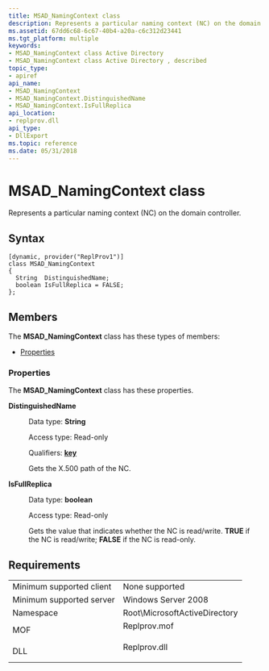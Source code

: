 ```yaml
---
title: MSAD_NamingContext class
description: Represents a particular naming context (NC) on the domain controller.
ms.assetid: 67dd6c68-6c67-40b4-a20a-c6c312d23441
ms.tgt_platform: multiple
keywords:
- MSAD_NamingContext class Active Directory
- MSAD_NamingContext class Active Directory , described
topic_type:
- apiref
api_name:
- MSAD_NamingContext
- MSAD_NamingContext.DistinguishedName
- MSAD_NamingContext.IsFullReplica
api_location:
- replprov.dll
api_type:
- DllExport
ms.topic: reference
ms.date: 05/31/2018
---
```


# MSAD\_NamingContext class

Represents a particular naming context (NC) on the domain controller.

## Syntax

``` syntax
[dynamic, provider("ReplProv1")]
class MSAD_NamingContext
{
  String  DistinguishedName;
  boolean IsFullReplica = FALSE;
};
```

## Members

The **MSAD\_NamingContext** class has these types of members:

-   [Properties](#properties)

### Properties

The **MSAD\_NamingContext** class has these properties.

<dl> <dt>

**DistinguishedName**
</dt> <dd> <dl> <dt>

Data type: **String**
</dt> <dt>

Access type: Read-only
</dt> <dt>

Qualifiers: [**key**](https://docs.microsoft.com/windows/desktop/WmiSdk/key-qualifier)
</dt> </dl>

Gets the X.500 path of the NC.

</dd> <dt>

**IsFullReplica**
</dt> <dd> <dl> <dt>

Data type: **boolean**
</dt> <dt>

Access type: Read-only
</dt> </dl>

Gets the value that indicates whether the NC is read/write. **TRUE** if the NC is read/write; **FALSE** if the NC is read-only.

</dd> </dl>

## Requirements



|                                     |                                                                                         |
|-------------------------------------|-----------------------------------------------------------------------------------------|
| Minimum supported client<br/> | None supported<br/>                                                               |
| Minimum supported server<br/> | Windows Server 2008<br/>                                                          |
| Namespace<br/>                | Root\\MicrosoftActiveDirectory<br/>                                               |
| MOF<br/>                      | <dl> <dt>Replprov.mof</dt> </dl> |
| DLL<br/>                      | <dl> <dt>Replprov.dll</dt> </dl> |



 

 





